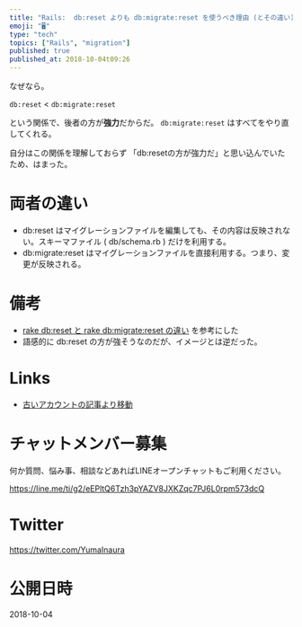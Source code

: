 ```yaml
---
title: "Rails:  db:reset よりも db:migrate:reset を使うべき理由 (とその違い)"
emoji: "🖥"
type: "tech"
topics: ["Rails", "migration"]
published: true
published_at: 2018-10-04t09:26
---
```


なぜなら。

`db:reset` < `db:migrate:reset`

という関係で、後者の方が**強力**だからだ。
`db:migrate:reset` はすべてをやり直してくれる。

自分はこの関係を理解しておらず 「db:resetの方が強力だ」と思い込んでいたため、はまった。

# 両者の違い

- db:reset はマイグレーションファイルを編集しても、その内容は反映されない。スキーマファイル ( db/schema.rb ) だけを利用する。
- db:migrate:reset はマイグレーションファイルを直接利用する。つまり、変更が反映される。

# 備考

- [rake db:reset と rake db:migrate:reset の違い](http://easyramble.com/difference-bettween-rake-db-migrate-reset.html) を参考にした
- 語感的に db:reset の方が強そうなのだが、イメージとは逆だった。

# Links

- [古いアカウントの記事より移動](https://qiita.com/Yinaura/items/6c7891452b15b2b8b1b9) 








<!-- Update From Qiita API -->

# チャットメンバー募集


何か質問、悩み事、相談などあればLINEオープンチャットもご利用ください。

https://line.me/ti/g2/eEPltQ6Tzh3pYAZV8JXKZqc7PJ6L0rpm573dcQ





# Twitter


https://twitter.com/YumaInaura


<!-- Update From Qiita API -->



# 公開日時

2018-10-04
